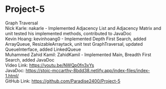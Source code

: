 # Project-5
Graph Traversal\
Nick Karle: nakarle -  Implemented Adjacency List and Adjacency Matrix and unit tested his implemented methods, contributed to JavaDoc\
Kevin Hoang: kevinhoang0 - Implemented Depth First Search, added ArrayQueue, ResizableArraytack, unit test GraphTraversal, updated QueueInterface, added LinkedQueue\
Muhammed Zahid Kamil: ZahidKamil - Implemented Main, Breadth First Search, added JavaDoc\
Video Link: https://youtu.be/NWQp0fn3xYs \
JavaDoc: https://stoic-mccarthy-8bdd38.netlify.app/index-files/index-1.html/ \
GitHub Link: https://github.com/Paradise2400/Project-5
